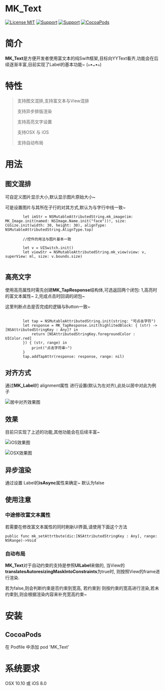 # MK_Text
[![License MIT](https://img.shields.io/badge/license-MIT-green.svg?style=flat)](https://raw.githubusercontent.com/dearmiku/MK_Text/master/LICENSE) [![Support](https://img.shields.io/badge/support-iOS%208%2B%20-blue.svg?style=flat)](https://www.apple.com/nl/ios/) [![Support](https://img.shields.io/badge/support-OSX%2010.10%2B%20-blue.svg?style=flat)](https://www.apple.com/nl/macos) [![CocoaPods](https://img.shields.io/cocoapods/p/MK_Text.svg?style=flat)]()

# 简介
**MK_Text**是方便开发者使用富文本的纯Swift框架,目标向YYText看齐,功能会在后续逐渐丰富,目前实现了Label的基本功能~ (๑•ᴗ•๑)

# 特性
> 支持图文混排,支持富文本与View混排
> 
> 支持异步排版渲染
> 
> 支持高亮文字设置
> 
> 支持OSX 与 iOS
> 
> 支持自动布局

# 用法
## 图文混排

可自定义图片显示大小,默认显示图片原始大小~

可是设置图片与其所在子行的对其方式,默认为与字行中线一致~

```
        let imStr = NSMutableAttributedString.mk_image(im: MK_Image.init(named: NSImage.Name.init("face"))!, size: CGSize.init(width: 30, height: 30), alignType: NSMutableAttributedString.AlignType.top)
        
        //控件的用法与图片基本一致
        
        let v = UISwitch.init()
        let viewStr = NSMutableAttributedString.mk_view(view: v, superView: ml, size: v.bounds.size)
        
```



## 高亮文字

使用高亮属性时需先创建**MK_TapResponse**结构体,可选返回两个闭包: 1,高亮时的富文本属性~ 2,完成点击时回调的闭包~

这里判断点击是否完成的逻辑与Button一致~

```

        let tap = NSMutableAttributedString.init(string: "可点击字符")
        let response = MK_TapResponse.init(highlitedBlock: { (str) -> [NSAttributedStringKey : Any]? in
            return [NSAttributedStringKey.foregroundColor : UIColor.red]
        }) { (str, range) in
            print("点击字符串~")
        }
        tap.addTapAttr(response: response, range: nil)
```

## 对齐方式
通过**MK_Label**的 alignment属性 进行设置(默认为左对齐),此处以居中对此为例子

![居中对齐效果图](https://github.com/dearmiku/MK_Text/blob/master/Image/%E5%B1%85%E4%B8%AD%E5%AF%B9%E9%BD%90.png?raw=true)


## 效果
目前只实现了上述的功能,其他功能会在后续丰富~

![iOS效果图](https://raw.githubusercontent.com/dearmiku/MK_Text/master/Image/iOS%E6%95%88%E6%9E%9C%E5%9B%BE.gif)


![OSX效果图](https://raw.githubusercontent.com/dearmiku/MK_Text/master/Image/OSX%E6%95%88%E6%9E%9C%E5%9B%BE.gif)


## 异步渲染
通过设置 Label的**isAsync**属性来确定~ 默认为false


## 使用注意
### 中途修改富文本属性
若需要在修改富文本属性的同时刷新UI界面,请使用下面这个方法

```
public func mk_setAttrtbute(dic:[NSAttributedStringKey : Any], range: NSRange)->Void
```

### 自动布局

**MK_Text**对于自动约束的支持是参照**UILabel**来做的, 当View的**translatesAutoresizingMaskIntoConstraints**为true时, 则按照View的frame进行渲染. 

若为false,则会判断约束是否约束到宽高, 若约束到 则按约束的宽高进行渲染,若未约束到,则会根据渲染内容来补充宽高约束~



# 安装
## CocoaPods
在 Podfile 中添加 pod 'MK_Text'


# 系统要求
OSX 10.10 或 iOS 8.0

